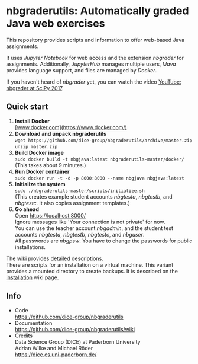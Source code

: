 # nbgraderutils: Automatically graded Java web exercises

This repository provides scripts and information to offer web-based Java assignments.

It uses *Jupyter Notebook* for web access and the extension *nbgrader* for assignments.
Additionally, *JupyterHub* manages multiple users, *IJava* provides language support, and files are managed by *Docker*.

If you haven't heard of *nbgrader* yet, you can watch the video [YouTube: nbgrader at SciPy 2017](https://www.youtube.com/watch?v=5WUm0QuJdFw).


## Quick start

1. **Install Docker**  
   [www.docker.com](https://www.docker.com/)
2. **Download and unpack nbgraderutils**  
   `wget https://github.com/dice-group/nbgraderutils/archive/master.zip`  
   `unzip master.zip`
3. **Build Docker image**  
   `sudo docker build -t nbgjava:latest nbgraderutils-master/docker/`  
   (This takes about 9 minutes.)
4. **Run Docker container**  
   `sudo docker run -t -d -p 8000:8000 --name nbgjava nbgjava:latest`  
5. **Initialize the system**  
  `sudo ./nbgraderutils-master/scripts/initialize.sh`  
   (This creates example student accounts *nbgtesta*, *nbgtestb*, and *nbgtestc*.
   It also copies assignment templates.)
6. **Go ahead**  
   Open [https://localhost:8000/](https://localhost:8000/)  
   Ignore messages like 'Your connection is not private' for now.  
   You can use the teacher account *nbgadmin*, and the student test accounts *nbgtesta*, *nbgtestb*, *nbgtestc*, and *nbguser*.  
   All passwords are *nbgpsw*. You have to change the passwords for public installations.

The [wiki](https://github.com/dice-group/nbgraderutils/wiki) provides detailed descriptions.  
There are scripts for an installation on a virtual machine. This variant provides a mounted directory to create backups. It is described on the [installation](https://github.com/dice-group/nbgraderutils/wiki/Installation) wiki page.

## Info

- Code  
  https://github.com/dice-group/nbgraderutils
- Documentation  
  https://github.com/dice-group/nbgraderutils/wiki
- Credits  
  Data Science Group (DICE) at Paderborn University  
  Adrian Wilke and Michael Röder  
  https://dice.cs.uni-paderborn.de/
